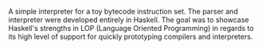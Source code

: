 A simple interpreter for a toy bytecode instruction set. The parser and interpreter were developed entirely in Haskell. The goal was to showcase Haskell's strengths in 
LOP (Language Oriented Programming) in regards to its high level of support for quickly prototyping compilers and interpreters. 
